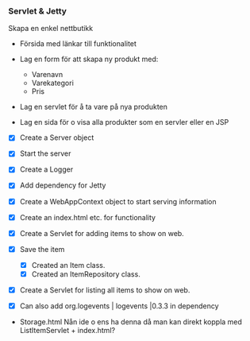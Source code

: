 ### Servlet & Jetty

Skapa en enkel nettbutikk

* Försida med länkar till funktionalitet
* Lag en form för att skapa ny produkt med:
  * Varenavn
  * Varekategori
  * Pris

* Lag en servlet för å ta vare på nya produkten
* Lag en sida för o visa alla produkter som en servler eller en JSP

* [x] Create a Server object
* [x] Start the server
* [x] Create a Logger
* [x] Add dependency for Jetty
* [x] Create a WebAppContext object to start serving information

* [x] Create an index.html etc. for functionality
* [x] Create a Servlet for adding items to show on web.
* [x] Save the item
  * [x] Created an Item class.
  * [x] Created an ItemRepository class.
* [x] Create a Servlet for listing all items to show on web.

* [x] Can also add org.logevents | logevents |0.3.3 in dependency 



- Storage.html
  Nån ide o ens ha denna då man kan direkt koppla med ListItemServlet + index.html?